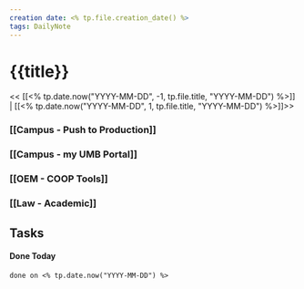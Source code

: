 ```yaml
---
creation date: <% tp.file.creation_date() %>
tags: DailyNote 
---
```


# {{title}}


<< [[<% tp.date.now("YYYY-MM-DD", -1, tp.file.title, "YYYY-MM-DD") %>]] | [[<% tp.date.now("YYYY-MM-DD", 1, tp.file.title, "YYYY-MM-DD") %>]]>>

### [[Campus - Push to Production]]


### [[Campus - my UMB Portal]]


### [[OEM - COOP Tools]]



### [[Law - Academic]]


## Tasks


#### Done Today

```tasks
done on <% tp.date.now("YYYY-MM-DD") %>
```


